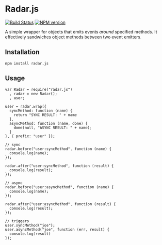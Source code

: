 # Radar.js

[![Build Status](https://travis-ci.org/rpnzl/radar.js.svg?branch=master)](https://travis-ci.org/rpnzl/radar.js)
[![NPM version](https://badge.fury.io/js/radar.js.svg)](http://badge.fury.io/js/radar.js)

A simple wrapper for objects that emits events *around* specified methods. It effectively
sandwiches object methods between two event emitters.

## Installation

    npm install radar.js

## Usage

    var Radar = require("radar.js")
      , radar = new Radar();
      , user;

    user = radar.wrap({
      syncMethod: function (name) {
        return "SYNC RESULT: " + name
      },
      asyncMethod: function (name, done) {
        done(null, "ASYNC RESULT: " + name);
      }
    }, { prefix: "user" });

    // sync
    radar.before("user:syncMethod", function (name) {
      console.log(name);
    });

    radar.after("user:syncMethod", function (result) {
      console.log(result);
    });

    // async
    radar.before("user:asyncMethod", function (name) {
      console.log(name);
    });

    radar.after("user:asyncMethod", function (result) {
      console.log(result);
    });

    // triggers
    user.syncMethod("joe");
    user.asyncMethod("joe", function (err, result) {
      console.log(result)
    });
